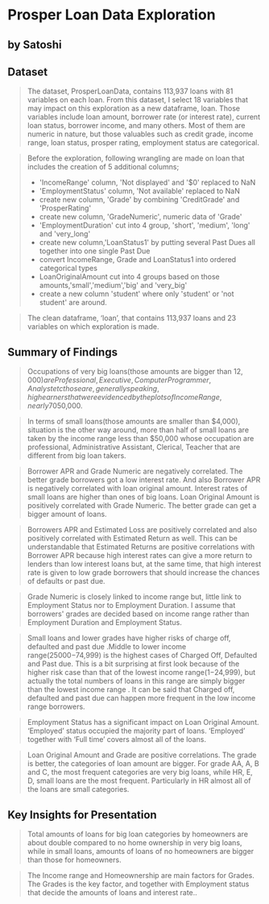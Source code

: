 # Prosper Loan Data Exploration
## by Satoshi


## Dataset

>The dataset, ProsperLoanData, contains 113,937 loans with 81 variables on each loan. From this dataset, I select 18 variables that may impact on this exploration as a new dataframe, loan. Those variables include loan amount, borrower rate (or interest rate), current loan status, borrower income, and many others. Most of them are numeric in nature, but those valuables such as credit grade, income range, loan status, prosper rating, employment status are categorical.

> Before the exploration, following wrangling are made on loan that includes the creation of 5 additional columns;
> - 'IncomeRange' column, 'Not displayed' and '$0' replaced to NaN
> - 'EmploymentStatus' column, 'Not available' replaced to NaN
> - create new column, 'Grade' by combining 'CreditGrade' and 'ProsperRating'
> - create new column, 'GradeNumeric', numeric data of 'Grade'
> - 'EmploymentDuration' cut into 4 group, 'short', 'medium', 'long' and 'very_long'
> - create new column,'LoanStatus1' by putting several Past Dues all together into one single Past Due
> - convert IncomeRange, Grade and LoanStatus1 into ordered categorical types
> - LoanOriginalAmount cut into 4 groups based on those amounts,'small','medium','big' and 'very_big'
> - create a new column 'student' where only 'student' or 'not student' are around.

> The clean dataframe, ‘loan’, that contains 113,937 loans and 23 variables on which exploration is made.

## Summary of Findings

> Occupations of very big loans(those amounts are bigger than  $12,000) are Professional, Executive, Computer Programmer, Analyst etc those are, generally speaking, high earners that were evidenced by the plots of IncomeRange, nearly 70% of very big loan is taken by the people of income above US$50,000.

> In terms of small loans(those amounts are smaller than $4,000), situation is the other way around, more than half of small loans are taken by the income range less than $50,000 whose occupation are professional, Administrative Assistant, Clerical, Teacher that are different from big loan takers. 

> Borrower APR and Grade Numeric are negatively correlated. The better grade borrowers got a low interest rate. And also Borrower APR is negatively correlated with loan original amount. Interest rates of small loans are higher than ones of big loans. Loan Original Amount is positively correlated with Grade Numeric. The better grade can get a bigger amount of loans.

> Borrowers APR and Estimated Loss are positively correlated and also positively correlated with Estimated Return as well. This can be understandable that Estimated Returns are positive correlations with Borrower APR because high interest rates can give a more return to lenders than low interest loans but,  at the same time,  that high interest rate is given to low grade borrowers that should increase the chances of defaults or past due. 

> Grade Numeric is closely linked to income range but,  little link to Employment Status nor to Employment Duration. I assume that borrowers' grades are decided based on income range rather than Employment Duration and Employment Status.
 
>Small loans and lower grades have higher risks  of charge off, defaulted and past due .Middle to lower income range($25000-$74,999) is the highest cases of  Charged Off, Defaulted and Past due. This is a bit surprising at first look because of the higher risk case than that of the lowest income range($1-$24,999), but actually the total numbers of loans in this range are simply bigger than the lowest income range . It can be said that Charged off, defaulted and past due can happen more frequent in the low income range borrowers.

> Employment Status has a significant impact on Loan Original Amount. ‘Employed’ status  occupied the majority part of loans. ‘Employed’ together with ‘Full time’ covers almost all of the loans.
 
> Loan Original Amount and Grade are positive correlations.  The grade is better, the categories of loan amount are bigger. For grade AA, A, B and C, the most frequent categories are very big loans, while HR, E, D, small loans are the most frequent. Particularly in HR almost all of the loans are small categories. 


## Key Insights for Presentation

> Total amounts of loans for big loan categories by homeowners are about  double compared to no home ownership in very big loans, while in small loans, amounts of loans of no homeowners are bigger than those for homeowners. 

> The Income range and Homeownership are main factors for Grades. The Grades is the key factor, and together with Employment status that decide the amounts of loans and interest rate..
